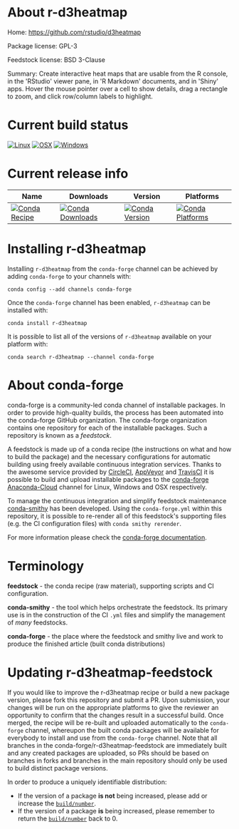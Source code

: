 About r-d3heatmap
=================

Home: https://github.com/rstudio/d3heatmap

Package license: GPL-3

Feedstock license: BSD 3-Clause

Summary: Create interactive heat maps that are usable from the R console, in the 'RStudio' viewer pane, in 'R Markdown' documents, and in 'Shiny' apps. Hover the mouse pointer over a cell to show details, drag a rectangle to zoom, and click row/column labels to highlight.



Current build status
====================

[![Linux](https://img.shields.io/circleci/project/github/conda-forge/r-d3heatmap-feedstock/master.svg?label=Linux)](https://circleci.com/gh/conda-forge/r-d3heatmap-feedstock)
[![OSX](https://img.shields.io/travis/conda-forge/r-d3heatmap-feedstock/master.svg?label=macOS)](https://travis-ci.org/conda-forge/r-d3heatmap-feedstock)
[![Windows](https://img.shields.io/appveyor/ci/conda-forge/r-d3heatmap-feedstock/master.svg?label=Windows)](https://ci.appveyor.com/project/conda-forge/r-d3heatmap-feedstock/branch/master)

Current release info
====================

| Name | Downloads | Version | Platforms |
| --- | --- | --- | --- |
| [![Conda Recipe](https://img.shields.io/badge/recipe-r--d3heatmap-green.svg)](https://anaconda.org/conda-forge/r-d3heatmap) | [![Conda Downloads](https://img.shields.io/conda/dn/conda-forge/r-d3heatmap.svg)](https://anaconda.org/conda-forge/r-d3heatmap) | [![Conda Version](https://img.shields.io/conda/vn/conda-forge/r-d3heatmap.svg)](https://anaconda.org/conda-forge/r-d3heatmap) | [![Conda Platforms](https://img.shields.io/conda/pn/conda-forge/r-d3heatmap.svg)](https://anaconda.org/conda-forge/r-d3heatmap) |

Installing r-d3heatmap
======================

Installing `r-d3heatmap` from the `conda-forge` channel can be achieved by adding `conda-forge` to your channels with:

```
conda config --add channels conda-forge
```

Once the `conda-forge` channel has been enabled, `r-d3heatmap` can be installed with:

```
conda install r-d3heatmap
```

It is possible to list all of the versions of `r-d3heatmap` available on your platform with:

```
conda search r-d3heatmap --channel conda-forge
```


About conda-forge
=================

conda-forge is a community-led conda channel of installable packages.
In order to provide high-quality builds, the process has been automated into the
conda-forge GitHub organization. The conda-forge organization contains one repository
for each of the installable packages. Such a repository is known as a *feedstock*.

A feedstock is made up of a conda recipe (the instructions on what and how to build
the package) and the necessary configurations for automatic building using freely
available continuous integration services. Thanks to the awesome service provided by
[CircleCI](https://circleci.com/), [AppVeyor](https://www.appveyor.com/)
and [TravisCI](https://travis-ci.org/) it is possible to build and upload installable
packages to the [conda-forge](https://anaconda.org/conda-forge)
[Anaconda-Cloud](https://anaconda.org/) channel for Linux, Windows and OSX respectively.

To manage the continuous integration and simplify feedstock maintenance
[conda-smithy](https://github.com/conda-forge/conda-smithy) has been developed.
Using the ``conda-forge.yml`` within this repository, it is possible to re-render all of
this feedstock's supporting files (e.g. the CI configuration files) with ``conda smithy rerender``.

For more information please check the [conda-forge documentation](https://conda-forge.org/docs/).

Terminology
===========

**feedstock** - the conda recipe (raw material), supporting scripts and CI configuration.

**conda-smithy** - the tool which helps orchestrate the feedstock.
                   Its primary use is in the construction of the CI ``.yml`` files
                   and simplify the management of *many* feedstocks.

**conda-forge** - the place where the feedstock and smithy live and work to
                  produce the finished article (built conda distributions)


Updating r-d3heatmap-feedstock
==============================

If you would like to improve the r-d3heatmap recipe or build a new
package version, please fork this repository and submit a PR. Upon submission,
your changes will be run on the appropriate platforms to give the reviewer an
opportunity to confirm that the changes result in a successful build. Once
merged, the recipe will be re-built and uploaded automatically to the
`conda-forge` channel, whereupon the built conda packages will be available for
everybody to install and use from the `conda-forge` channel.
Note that all branches in the conda-forge/r-d3heatmap-feedstock are
immediately built and any created packages are uploaded, so PRs should be based
on branches in forks and branches in the main repository should only be used to
build distinct package versions.

In order to produce a uniquely identifiable distribution:
 * If the version of a package **is not** being increased, please add or increase
   the [``build/number``](https://conda.io/docs/user-guide/tasks/build-packages/define-metadata.html#build-number-and-string).
 * If the version of a package **is** being increased, please remember to return
   the [``build/number``](https://conda.io/docs/user-guide/tasks/build-packages/define-metadata.html#build-number-and-string)
   back to 0.
